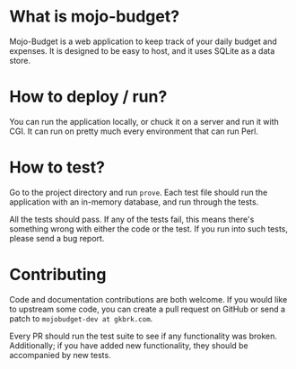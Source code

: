 # What is mojo-budget?
Mojo-Budget is a web application to keep track of your daily budget and
expenses. It is designed to be easy to host, and it uses SQLite as a data store.

# How to deploy / run?
You can run the application locally, or chuck it on a server and run it with
CGI. It can run on pretty much every environment that can run Perl.

# How to test?
Go to the project directory and run `prove`. Each test file should run the
application with an in-memory database, and run through the tests.

All the tests should pass. If any of the tests fail, this means there's
something wrong with either the code or the test. If you run into such tests,
please send a bug report.

# Contributing
Code and documentation contributions are both welcome. If you would like to
upstream some code, you can create a pull request on GitHub or send a patch to
`mojobudget-dev at gkbrk.com`.

Every PR should run the test suite to see if any functionality was
broken. Additionally; if you have added new functionality, they should be
accompanied by new tests.
